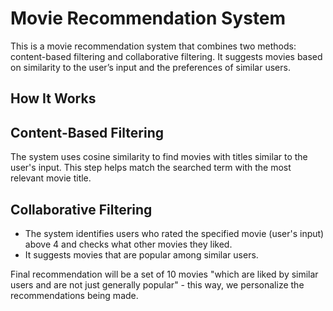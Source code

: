 # Movie Recommendation System

This is a movie recommendation system that combines two methods: content-based filtering and collaborative filtering. It suggests movies based on similarity to the user’s input and the preferences of similar users.

## How It Works
## Content-Based Filtering
The system uses cosine similarity to find movies with titles similar to the user's input. This step helps match the searched term with the most relevant movie title.
## Collaborative Filtering
* The system identifies users who rated the specified movie (user's input) above 4 and checks what other movies they liked.
* It suggests movies that are popular among similar users.

Final recommendation will be a set of 10 movies "which are liked by similar users and are not just generally popular" - this way, we personalize the recommendations being made.
